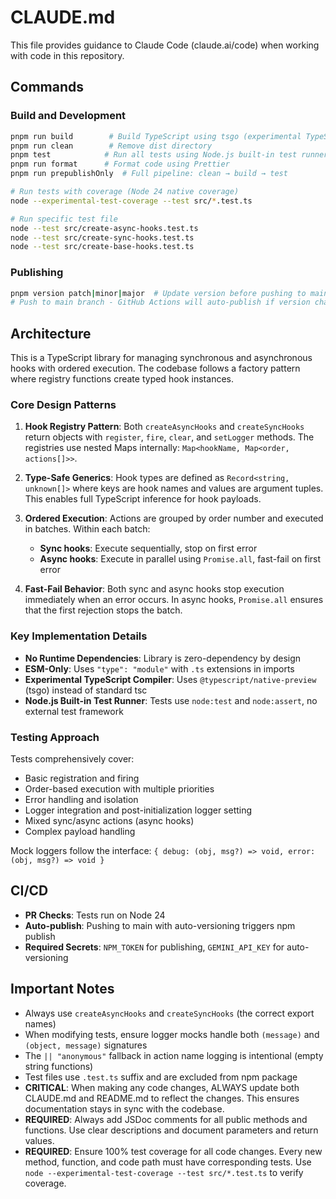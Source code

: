 # CLAUDE.md

This file provides guidance to Claude Code (claude.ai/code) when working with code in this repository.

## Commands

### Build and Development

```bash
pnpm run build        # Build TypeScript using tsgo (experimental TypeScript compiler)
pnpm run clean        # Remove dist directory
pnpm test            # Run all tests using Node.js built-in test runner
pnpm run format      # Format code using Prettier
pnpm run prepublishOnly  # Full pipeline: clean → build → test

# Run tests with coverage (Node 24 native coverage)
node --experimental-test-coverage --test src/*.test.ts

# Run specific test file
node --test src/create-async-hooks.test.ts
node --test src/create-sync-hooks.test.ts
node --test src/create-base-hooks.test.ts
```

### Publishing

```bash
pnpm version patch|minor|major  # Update version before pushing to main
# Push to main branch - GitHub Actions will auto-publish if version changed
```

## Architecture

This is a TypeScript library for managing synchronous and asynchronous hooks with ordered execution. The codebase follows a factory pattern where registry functions create typed hook instances.

### Core Design Patterns

1. **Hook Registry Pattern**: Both `createAsyncHooks` and `createSyncHooks` return objects with `register`, `fire`, `clear`, and `setLogger` methods. The registries use nested Maps internally: `Map<hookName, Map<order, actions[]>>`.

2. **Type-Safe Generics**: Hook types are defined as `Record<string, unknown[]>` where keys are hook names and values are argument tuples. This enables full TypeScript inference for hook payloads.

3. **Ordered Execution**: Actions are grouped by order number and executed in batches. Within each batch:
   - **Sync hooks**: Execute sequentially, stop on first error
   - **Async hooks**: Execute in parallel using `Promise.all`, fast-fail on first error

4. **Fast-Fail Behavior**: Both sync and async hooks stop execution immediately when an error occurs. In async hooks, `Promise.all` ensures that the first rejection stops the batch.

### Key Implementation Details

- **No Runtime Dependencies**: Library is zero-dependency by design
- **ESM-Only**: Uses `"type": "module"` with `.ts` extensions in imports
- **Experimental TypeScript Compiler**: Uses `@typescript/native-preview` (tsgo) instead of standard tsc
- **Node.js Built-in Test Runner**: Tests use `node:test` and `node:assert`, no external test framework

### Testing Approach

Tests comprehensively cover:

- Basic registration and firing
- Order-based execution with multiple priorities
- Error handling and isolation
- Logger integration and post-initialization logger setting
- Mixed sync/async actions (async hooks)
- Complex payload handling

Mock loggers follow the interface: `{ debug: (obj, msg?) => void, error: (obj, msg?) => void }`

## CI/CD

- **PR Checks**: Tests run on Node 24
- **Auto-publish**: Pushing to main with auto-versioning triggers npm publish
- **Required Secrets**: `NPM_TOKEN` for publishing, `GEMINI_API_KEY` for auto-versioning

## Important Notes

- Always use `createAsyncHooks` and `createSyncHooks` (the correct export names)
- When modifying tests, ensure logger mocks handle both `(message)` and `(object, message)` signatures
- The `|| "anonymous"` fallback in action name logging is intentional (empty string functions)
- Test files use `.test.ts` suffix and are excluded from npm package
- **CRITICAL**: When making any code changes, ALWAYS update both CLAUDE.md and README.md to reflect the changes. This ensures documentation stays in sync with the codebase.
- **REQUIRED**: Always add JSDoc comments for all public methods and functions. Use clear descriptions and document parameters and return values.
- **REQUIRED**: Ensure 100% test coverage for all code changes. Every new method, function, and code path must have corresponding tests. Use `node --experimental-test-coverage --test src/*.test.ts` to verify coverage.
